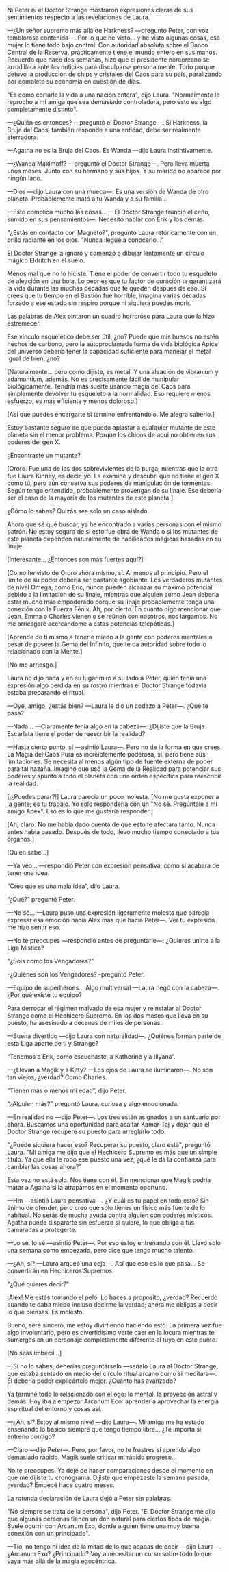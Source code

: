 
Ni Peter ni el Doctor Strange mostraron expresiones claras de sus sentimientos respecto a las revelaciones de Laura.

—¿Un señor supremo más allá de Harkness? —preguntó Peter, con voz temblorosa contenida—. Por lo que he visto… y he visto algunas cosas, esa mujer lo tiene todo bajo control. Con autoridad absoluta sobre el Banco Central de la Reserva, prácticamente tiene el mundo entero en sus manos. Recuerdo que hace dos semanas, hizo que el presidente norcoreano se arrodillara ante las noticias para disculparse personalmente. Todo porque detuvo la producción de chips y cristales del Caos para su país, paralizando por completo su economía en cuestión de días.

"Es como cortarle la vida a una nación entera", dijo Laura. "Normalmente le reprocho a mi amiga que sea demasiado controladora, pero esto es algo completamente distinto".

—¿Quién es entonces? —preguntó el Doctor Strange—. Si Harkness, la Bruja del Caos, también responde a una entidad, debe ser realmente aterradora.

—Agatha no es la Bruja del Caos. Es Wanda —dijo Laura instintivamente.

—¿Wanda Maximoff? —preguntó el Doctor Strange—. Pero lleva muerta unos meses. Junto con su hermano y sus hijos. Y su marido no aparece por ningún lado.

—Dios —dijo Laura con una mueca—. Es una versión de Wanda de otro planeta. Probablemente mató a tu Wanda y a su familia...

—Esto complica mucho las cosas... —El Doctor Strange frunció el ceño, sumido en sus pensamientos—. Necesito hablar con Erik y los demás.

"¿Estás en contacto con Magneto?", preguntó Laura retóricamente con un brillo radiante en los ojos. "Nunca llegué a conocerlo..."

El Doctor Strange la ignoró y comenzó a dibujar lentamente un círculo mágico Eldritch en el suelo.

Menos mal que no lo hiciste. Tiene el poder de convertir todo tu esqueleto de aleación en una bola. Lo peor es que tu factor de curación te garantizará la vida durante las muchas décadas que te queden después de eso. Si crees que tu tiempo en el Bastión fue horrible, imagina varias décadas forzado a ese estado sin respiro porque ni siquiera puedes morir.

Las palabras de Alex pintaron un cuadro horroroso para Laura que la hizo estremecer.

Ese vínculo esquelético debe ser útil, ¿no? Puede que mis huesos no estén hechos de carbono, pero la autoproclamada forma de vida biológica Ápice del universo debería tener la capacidad suficiente para manejar el metal igual de bien, ¿no?

[Naturalmente... pero como dijiste, es metal. Y una aleación de vibranium y adamantium, además. No es precisamente fácil de manipular biológicamente. Tendría más suerte usando magia del Caos para simplemente devolver tu esqueleto a la normalidad. Eso requiere menos esfuerzo, es más eficiente y menos doloroso.]

[Así que puedes encargarte si termino enfrentándolo. Me alegra saberlo.]

Estoy bastante seguro de que puedo aplastar a cualquier mutante de este planeta sin el menor problema. Porque los chicos de aquí no obtienen sus poderes del gen X.

¿Encontraste un mutante?

[Ororo. Fue una de las dos sobrevivientes de la purga, mientras que la otra fue Laura Kinney, es decir, yo. La examiné y descubrí que no tiene el gen X como tú, pero aún conserva sus poderes de manipulación de tormentas. Según tengo entendido, probablemente provengan de su linaje. Ese debería ser el caso de la mayoría de los mutantes de este planeta.]

¿Cómo lo sabes? Quizás sea solo un caso aislado.

Ahora que sé qué buscar, ya he encontrado a varias personas con el mismo patrón. No estoy seguro de si esto fue obra de Wanda o si los mutantes de este planeta dependen naturalmente de habilidades mágicas basadas en su linaje.

[Interesante… ¿Entonces son más fuertes aquí?]

[Como he visto de Ororo ahora mismo, sí. Al menos al principio. Pero el límite de su poder debería ser bastante agobiante. Los verdaderos mutantes de nivel Omega, como Eric, nunca pueden alcanzar su máximo potencial debido a la limitación de su linaje, mientras que alguien como Jean debería estar mucho más empoderado porque su linaje probablemente tenga una conexión con la Fuerza Fénix. Ah, por cierto. En cuanto oigo mencionar que Jean, Emma o Charles vienen o se reúnen con nosotros, nos largamos. No me arriesgaré acercándome a estas potencias telepáticas.]

[Aprende de ti mismo a tenerle miedo a la gente con poderes mentales a pesar de poseer la Gema del Infinito, que te da autoridad sobre todo lo relacionado con la Mente.]

[No me arriesgo.]

Laura no dijo nada y en su lugar miró a su lado a Peter, quien tenía una expresión algo perdida en su rostro mientras el Doctor Strange todavía estaba preparando el ritual.

—Oye, amigo, ¿estás bien? —Laura le dio un codazo a Peter—. ¿Qué te pasa?

—Nada... —Claramente tenía algo en la cabeza—. ¿Dijiste que la Bruja Escarlata tiene el poder de reescribir la realidad?

—Hasta cierto punto, sí —asintió Laura—. Pero no de la forma en que crees. La Magia del Caos Pura es increíblemente poderosa, sí, pero tiene sus limitaciones. Se necesita al menos algún tipo de fuente externa de poder para tal hazaña. Imagino que usó la Gema de la Realidad para potenciar sus poderes y apuntó a todo el planeta con una orden específica para reescribir la realidad.

[¡¿Puedes parar?!] Laura parecía un poco molesta. [No me gusta exponer a la gente; es tu trabajo. Yo solo respondería con un "No sé. Pregúntale a mi amigo Apex". Eso es lo que me gustaría responder.]

[Ah, claro. No me había dado cuenta de que esto te afectara tanto. Nunca antes había pasado. Después de todo, llevo mucho tiempo conectado a tus órganos.]

[Quién sabe…]

—Ya veo… —respondió Peter con expresión pensativa, como si acabara de tener una idea.

“Creo que es una mala idea”, dijo Laura.

“¿Qué?” preguntó Peter.

—No sé... —Laura puso una expresión ligeramente molesta que parecía expresar esa emoción hacia Alex más que hacia Peter—. Ver tu expresión me hizo sentir eso.

—No te preocupes —respondió antes de preguntarle—: ¿Quieres unirte a la Liga Mística?

"¿Sois como los Vengadores?"

-¿Quiénes son los Vengadores? -preguntó Peter.

—Equipo de superhéroes… Algo multiversal —Laura negó con la cabeza—. ¿Por qué existe tu equipo?

Para derrocar el régimen malvado de esa mujer y reinstalar al Doctor Strange como el Hechicero Supremo. En los dos meses que lleva en su puesto, ha asesinado a decenas de miles de personas.

—Suena divertido —dijo Laura con naturalidad—. ¿Quiénes forman parte de esta Liga aparte de ti y Strange?

“Tenemos a Erik, como escuchaste, a Katherine y a Illyana”.

—¿Llevan a Magik y a Kitty? —Los ojos de Laura se iluminaron—. No son tan viejos, ¿verdad? Como Charles.

“Tienen más o menos mi edad”, dijo Peter.

“¿Alguien más?” preguntó Laura, curiosa y algo emocionada.

—En realidad no —dijo Peter—. Los tres están asignados a un santuario por ahora. Buscamos una oportunidad para asaltar Kamar-Taj y dejar que el Doctor Strange recupere su puesto para arreglarlo todo.

"¿Puede siquiera hacer eso? Recuperar su puesto, claro está", preguntó Laura. "Mi amiga me dijo que el Hechicero Supremo es más que un simple título. Ya que ella le robó ese puesto una vez, ¿qué le da la confianza para cambiar las cosas ahora?"

Esta vez no está solo. Nos tiene con él. Sin mencionar que Magik podría matar a Agatha si la atrapamos en el momento oportuno.

—Hm —asintió Laura pensativa—. ¿Y cuál es tu papel en todo esto? Sin ánimo de ofender, pero creo que solo tienes un físico más fuerte de lo habitual. No serás de mucha ayuda contra alguien con poderes místicos. Agatha puede dispararte sin esfuerzo si quiere, lo que obliga a tus camaradas a protegerte.

—Lo sé, lo sé —asintió Peter—. Por eso estoy entrenando con él. Llevo solo una semana como empezado, pero dice que tengo mucho talento.

—¿Ah, sí? —Laura arqueó una ceja—. Así que eso es lo que pasa... Se convertirán en Hechiceros Supremos.

"¿Qué quieres decir?"

¡Alex! Me estás tomando el pelo. Lo haces a propósito, ¿verdad? Recuerdo cuando te daba miedo incluso decirme la verdad; ahora me obligas a decir lo que piensas. Es molesto.

Bueno, seré sincero, me estoy divirtiendo haciendo esto. La primera vez fue algo involuntario, pero es divertidísimo verte caer en la locura mientras te sumerges en un personaje completamente diferente al tuyo en este punto.

[No seas imbécil…]

—Si no lo sabes, deberías preguntárselo —señaló Laura al Doctor Strange, que estaba sentado en medio del círculo ritual arcano como si meditara—. Él debería poder explicártelo mejor. ¿Cuánto has avanzado?

Ya terminé todo lo relacionado con el ego: lo mental, la proyección astral y demás. Hoy iba a empezar Arcanum Eco: aprender a aprovechar la energía espiritual del entorno y cosas así.

—¿Ah, sí? Estoy al mismo nivel —dijo Laura—. Mi amiga me ha estado enseñando lo básico siempre que tengo tiempo libre... ¿Te importa si entreno contigo?

—Claro —dijo Peter—. Pero, por favor, no te frustres si aprendo algo demasiado rápido. Magik suele criticar mi rápido progreso...

No te preocupes. Ya dejé de hacer comparaciones desde el momento en que me dijiste tu cronograma. Dijiste que empezaste la semana pasada, ¿verdad? Empecé hace cuatro meses.

La rotunda declaración de Laura dejó a Peter sin palabras.

"No siempre se trata de la persona", dijo Peter. "El Doctor Strange me dijo que algunas personas tienen un don natural para ciertos tipos de magia. Suele ocurrir con Arcanum Exo, donde alguien tiene una muy buena conexión con un principado".

—Tío, no tengo ni idea de la mitad de lo que acabas de decir —dijo Laura—. ¿Arcanum Exo? ¿Principado? Voy a necesitar un curso sobre todo lo que vaya más allá de la magia egocéntrica.
